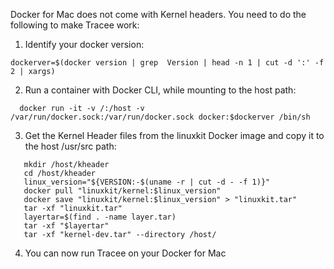 Docker for Mac does not come with Kernel headers.
You need to do the following to make Tracee work:

1. Identify your docker version: 
```
dockerver=$(docker version | grep  Version | head -n 1 | cut -d ':' -f 2 | xargs)
```

2. Run a container with Docker CLI, while mounting to the host path:
```
  docker run -it -v /:/host -v /var/run/docker.sock:/var/run/docker.sock docker:$dockerver /bin/sh
```

3. Get the Kernel Header files from the linuxkit Docker image and copy it to the host /usr/src path:

```
   mkdir /host/kheader
   cd /host/kheader
   linux_version="${VERSION:-$(uname -r | cut -d - -f 1)}"
   docker pull "linuxkit/kernel:$linux_version"
   docker save "linuxkit/kernel:$linux_version" > "linuxkit.tar"
   tar -xf "linuxkit.tar"
   layertar=$(find . -name layer.tar)
   tar -xf "$layertar"
   tar -xf "kernel-dev.tar" --directory /host/
```

4. You can now run Tracee on your Docker for Mac